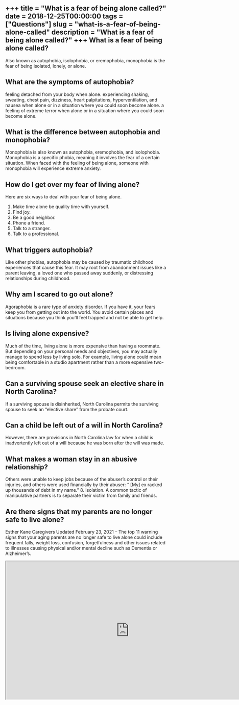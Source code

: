 +++
title = "What is a fear of being alone called?"
date = 2018-12-25T00:00:00
tags = ["Questions"]
slug = "what-is-a-fear-of-being-alone-called"
description = "What is a fear of being alone called?"
+++
What is a fear of being alone called?
-------------------------------------

Also known as autophobia, isolophobia, or eremophobia, monophobia is the fear of being isolated, lonely, or alone.

What are the symptoms of autophobia?
------------------------------------

feeling detached from your body when alone. experiencing shaking, sweating, chest pain, dizziness, heart palpitations, hyperventilation, and nausea when alone or in a situation where you could soon become alone. a feeling of extreme terror when alone or in a situation where you could soon become alone.

What is the difference between autophobia and monophobia?
---------------------------------------------------------

Monophobia is also known as autophobia, eremophobia, and isolophobia. Monophobia is a specific phobia, meaning it involves the fear of a certain situation. When faced with the feeling of being alone, someone with monophobia will experience extreme anxiety.

How do I get over my fear of living alone?
------------------------------------------

Here are six ways to deal with your fear of being alone.

1. Make time alone be quality time with yourself.
2. Find joy.
3. Be a good neighbor.
4. Phone a friend.
5. Talk to a stranger.
6. Talk to a professional.

What triggers autophobia?
-------------------------

Like other phobias, autophobia may be caused by traumatic childhood experiences that cause this fear. It may root from abandonment issues like a parent leaving, a loved one who passed away suddenly, or distressing relationships during childhood.

Why am I scared to go out alone?
--------------------------------

Agoraphobia is a rare type of anxiety disorder. If you have it, your fears keep you from getting out into the world. You avoid certain places and situations because you think you’ll feel trapped and not be able to get help.

Is living alone expensive?
--------------------------

Much of the time, living alone is more expensive than having a roommate. But depending on your personal needs and objectives, you may actually manage to spend less by living solo. For example, living alone could mean being comfortable in a studio apartment rather than a more expensive two-bedroom.

Can a surviving spouse seek an elective share in North Carolina?
----------------------------------------------------------------

If a surviving spouse is disinherited, North Carolina permits the surviving spouse to seek an “elective share” from the probate court.

Can a child be left out of a will in North Carolina?
----------------------------------------------------

However, there are provisions in North Carolina law for when a child is inadvertently left out of a will because he was born after the will was made.

What makes a woman stay in an abusive relationship?
---------------------------------------------------

Others were unable to keep jobs because of the abuser’s control or their injuries, and others were used financially by their abuser: “ \[My\] ex racked up thousands of debt in my name.” 8. Isolation. A common tactic of manipulative partners is to separate their victim from family and friends.

Are there signs that my parents are no longer safe to live alone?
-----------------------------------------------------------------

Esther Kane Caregivers Updated February 23, 2021 – The top 11 warning signs that your aging parents are no longer safe to live alone could include frequent falls, weight loss, confusion, forgetfulness and other issues related to illnesses causing physical and/or mental decline such as Dementia or Alzheimer’s.

<iframe allow="accelerometer; autoplay; clipboard-write; encrypted-media; gyroscope; picture-in-picture" allowfullscreen="" class="__youtube_prefs__  epyt-is-override  no-lazyload" data-no-lazy="1" data-origheight="433" data-origwidth="770" data-skipgform_ajax_framebjll="" height="433" id="_ytid_72760" loading="lazy" src="https://www.youtube.com/embed/DQYHCLz_bgw?enablejsapi=1&autoplay=0&cc_load_policy=0&cc_lang_pref=&iv_load_policy=1&loop=0&modestbranding=0&rel=1&fs=1&playsinline=0&autohide=2&theme=dark&color=red&controls=1&" title="YouTube player" width="770"></iframe>